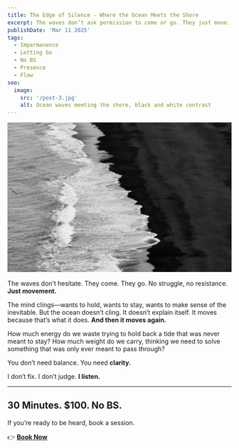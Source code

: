 ```yaml
---
title: The Edge of Silence - Where the Ocean Meets the Shore
excerpt: The waves don’t ask permission to come or go. They just move. The mind clings. The ocean doesn’t. No fixing, no judgment. Just presence.
publishDate: 'Mar 11 2025'
tags:
  - Impermanence
  - Letting Go
  - No BS
  - Presence
  - Flow
seo:
  image:
    src: '/post-3.jpg'
    alt: Ocean waves meeting the shore, black and white contrast
---
```


![Ocean waves meeting the shore, black and white contrast](/post-3.jpg)

The waves don’t hesitate. They come. They go. No struggle, no resistance. **Just movement.**

The mind clings—wants to hold, wants to stay, wants to make sense of the inevitable. But the ocean doesn’t cling. It doesn’t explain itself. It moves because that’s what it does. **And then it moves again.**

How much energy do we waste trying to hold back a tide that was never meant to stay? How much weight do we carry, thinking we need to solve something that was only ever meant to pass through?

You don’t need balance. You need **clarity.**

I don’t fix. I don’t judge. **I listen.**

---

## **30 Minutes. $100. No BS.**  
If you’re ready to be heard, book a session.

👉 [**Book Now**](https://calendly.com/listen-no-bs/30min/)